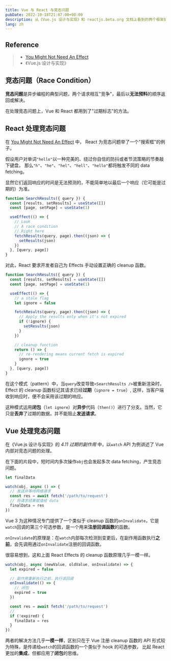 ```yaml
---
title: Vue 与 React 与竞态问题
pubDate: 2022-10-18T21:07:00+08:00
description: 从《Vue.js 设计与实现》和 reactjs.beta.org 文档上看到的两个框架处理竞态问题上的相似手法，是闭包使用的很好案例。
lang: zh
---
```


## Reference

> - [You Might Not Need An Effect](https://beta.reactjs.org/learn/you-might-not-need-an-effect#fetching-data)
> - 《Vue.js 设计与实现》

## 竞态问题（Race Condition）

**竞态问题**是异步编程的典型问题，两个请求相互"竞争"，最后以**无法预料**的顺序返回或解决。

在处理竞态问题上，Vue 和 React 都用到了"过期标志"的方法。

## React 处理竞态问题

在 [You Might Not Need An Effect](https://beta.reactjs.org/learn/you-might-not-need-an-effect#fetching-data) 中，
React 为竞态问题举了一个"搜索框"的例子。

假设用户对单词`"hello"`以一种完美的、绕过你自信的防抖或者节流策略的节奏敲下键盘，
那么`"h"`、`"he"`、`"hel"`、`"hell"`、`"hello"`都将触发不同的 data fetching。

显然它们返回响应的时间是无法预测的，不能简单地以最后一个响应（它可能是过期的）为准。

```js
function SearchResults({ query }) {
  const [results, setResults] = useState([])
  const [page, setPage] = useState(1)

  useEffect(() => {
    // Look
    // A race condition
    // Right here
    fetchResults(query, page).then((json) => {
      setResults(json)
    })
  }, [query, page])
}
```

对此，React 要求开发者自己为 Effects 手动设置正确的 cleanup 函数。

```js
function SearchResults({ query }) {
  const [results, setResults] = useState([])
  const [page, setPage] = useState(1)

  useEffect(() => {
    // a stale flag
    let ignore = false

    fetchResults(query, page).then((json) => {
      // Apply the results only when it's not expired
      if (!ignore) {
        setResults(json)
      }
    })

    // cleanup function
    return () => {
      // re-rendering means current fetch is expired
      ignore = true
    }
  }, [query, page])
}
```

在这个模式（pattern）中，当`query`改变导致`<SearchResults />`被重新渲染时，Effect 的 cleanup 函数标记其请求已经**过期**（`ignore = true`）,
这样，当客户端收到响应时，便不会采用该过期的响应。

这种模式运用**闭包**（`let ignore`）对**异步**代码（`then()`）进行了分支。当然，它只是**丢弃**了过期的数据，并不能阻止**发送请求**。

## Vue 处理竞态问题

在《Vue.js 设计与实现》的 _4.11 过期的副作用_ 中，以`watch` API 为例讲述了 Vue 内部对竞态问题的处理。

在下面的片段中，短时间内多次操作`obj`也会发起多次 data fetching，产生竞态问题。

```js
let finalData

watch(obj, async () => {
  // 发送并等待网络请求
  const res = await fetch('/path/to/request')
  // 将请求结果赋值给 data
  finalData = res
})
```

Vue 3 为这种情况专门提供了一个类似于 cleanup 函数的`onInvalidate`，它是`watch`回调的第三个可选参数，是一个用来**注册回调函数**的函数。

`onInvalidate`的原理是：在`watch`内部每次检测到变更后，在副作用函数执行**之前**，会先调用通过`onInvalidate`注册的回调函数。

很容易想到，这和上面 React Effects 的 cleanup 函数原理几乎一模一样。

```js
watch(obj, async (newValue, oldValue, onInvalidate) => {
  let expired = false

  // 副作用重新执行之前，执行该回调
  onInvalidate(() => {
    // 闭包
    expired = true
  })

  const res = await fetch('/path/to/request')
  //
  if (!expired) {
    finalData = res
  }
})
```

两者的解决方法几乎**一模一样**，区别只在于 Vue 注册 cleanup 函数的 API 形式较为特殊，是传递给`watch`的回调函数的一个类似于 hook 的可选参数，
比起 React 更加的**集成**，但都应用了**闭包**的思维。
